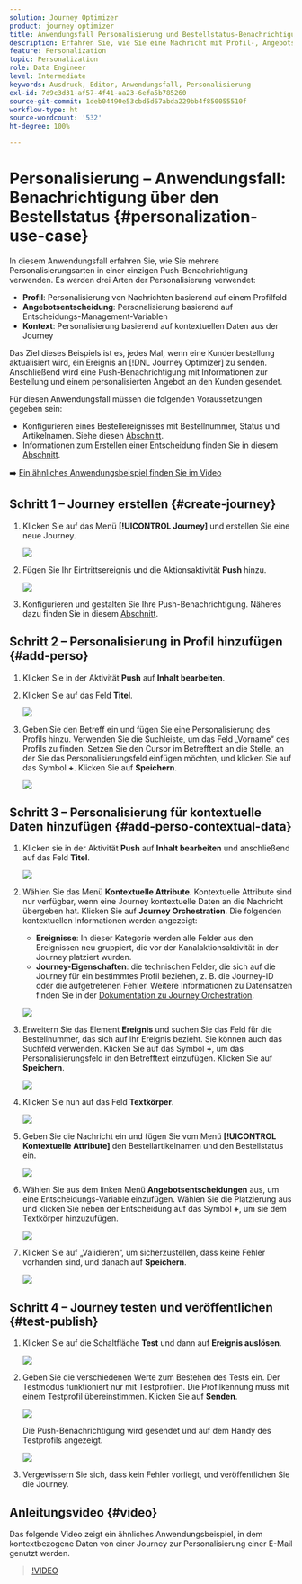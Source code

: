 ```yaml
---
solution: Journey Optimizer
product: journey optimizer
title: Anwendungsfall Personalisierung und Bestellstatus-Benachrichtigung
description: Erfahren Sie, wie Sie eine Nachricht mit Profil-, Angebotsentscheidungs- und Kontextinformationen personalisieren.
feature: Personalization
topic: Personalization
role: Data Engineer
level: Intermediate
keywords: Ausdruck, Editor, Anwendungsfall, Personalisierung
exl-id: 7d9c3d31-af57-4f41-aa23-6efa5b785260
source-git-commit: 1deb04490e53cbd5d67abda229bb4f850055510f
workflow-type: ht
source-wordcount: '532'
ht-degree: 100%

---
```


# Personalisierung – Anwendungsfall: Benachrichtigung über den Bestellstatus {#personalization-use-case}

In diesem Anwendungsfall erfahren Sie, wie Sie mehrere Personalisierungsarten in einer einzigen Push-Benachrichtigung verwenden. Es werden drei Arten der Personalisierung verwendet:

* **Profil**: Personalisierung von Nachrichten basierend auf einem Profilfeld
* **Angebotsentscheidung**: Personalisierung basierend auf Entscheidungs-Management-Variablen
* **Kontext**: Personalisierung basierend auf kontextuellen Daten aus der Journey

Das Ziel dieses Beispiels ist es, jedes Mal, wenn eine Kundenbestellung aktualisiert wird, ein Ereignis an [!DNL Journey Optimizer] zu senden. Anschließend wird eine Push-Benachrichtigung mit Informationen zur Bestellung und einem personalisierten Angebot an den Kunden gesendet.

Für diesen Anwendungsfall müssen die folgenden Voraussetzungen gegeben sein:

* Konfigurieren eines Bestellereignisses mit Bestellnummer, Status und Artikelnamen. Siehe diesen [Abschnitt](../event/about-events.md).
* Informationen zum Erstellen einer Entscheidung finden Sie in diesem [Abschnitt](../offers/offer-activities/create-offer-activities.md).

➡️ [Ein ähnliches Anwendungsbeispiel finden Sie im Video](#video)

## Schritt 1 – Journey erstellen {#create-journey}

1. Klicken Sie auf das Menü **[!UICONTROL Journey]** und erstellen Sie eine neue Journey.

   ![](assets/perso-uc4.png)

1. Fügen Sie Ihr Eintrittsereignis und die Aktionsaktivität **Push** hinzu.

   ![](assets/perso-uc5.png)

1. Konfigurieren und gestalten Sie Ihre Push-Benachrichtigung. Näheres dazu finden Sie in diesem [Abschnitt](../push/create-push.md).

## Schritt 2 – Personalisierung in Profil hinzufügen {#add-perso}

1. Klicken Sie in der Aktivität **Push** auf **Inhalt bearbeiten**.

1. Klicken Sie auf das Feld **Titel**.

   ![](assets/perso-uc2.png)

1. Geben Sie den Betreff ein und fügen Sie eine Personalisierung des Profils hinzu. Verwenden Sie die Suchleiste, um das Feld „Vorname“ des Profils zu finden. Setzen Sie den Cursor im Betrefftext an die Stelle, an der Sie das Personalisierungsfeld einfügen möchten, und klicken Sie auf das Symbol **+**. Klicken Sie auf **Speichern**.

   ![](assets/perso-uc3.png)

## Schritt 3 – Personalisierung für kontextuelle Daten hinzufügen {#add-perso-contextual-data}

1. Klicken sie in der Aktivität **Push** auf **Inhalt bearbeiten** und anschließend auf das Feld **Titel**.

   ![](assets/perso-uc9.png)

1. Wählen Sie das Menü **Kontextuelle Attribute**. Kontextuelle Attribute sind nur verfügbar, wenn eine Journey kontextuelle Daten an die Nachricht übergeben hat. Klicken Sie auf **Journey Orchestration**. Die folgenden kontextuellen Informationen werden angezeigt:

   * **Ereignisse**: In dieser Kategorie werden alle Felder aus den Ereignissen neu gruppiert, die vor der Kanalaktionsaktivität in der Journey platziert wurden.
   * **Journey-Eigenschaften**: die technischen Felder, die sich auf die Journey für ein bestimmtes Profil beziehen, z. B. die Journey-ID oder die aufgetretenen Fehler. Weitere Informationen zu Datensätzen finden Sie in der [Dokumentation zu Journey Orchestration](../building-journeys/expression/journey-properties.md).

   ![](assets/perso-uc10.png)

1. Erweitern Sie das Element **Ereignis** und suchen Sie das Feld für die Bestellnummer, das sich auf Ihr Ereignis bezieht. Sie können auch das Suchfeld verwenden. Klicken Sie auf das Symbol **+**, um das Personalisierungsfeld in den Betrefftext einzufügen. Klicken Sie auf **Speichern**.

   ![](assets/perso-uc11.png)

1. Klicken Sie nun auf das Feld **Textkörper**.

   ![](assets/perso-uc12.png)

1. Geben Sie die Nachricht ein und fügen Sie vom Menü **[!UICONTROL Kontextuelle Attribute]** den Bestellartikelnamen und den Bestellstatus ein.

   ![](assets/perso-uc13.png)

1. Wählen Sie aus dem linken Menü **Angebotsentscheidungen** aus, um eine Entscheidungs-Variable einzufügen. Wählen Sie die Platzierung aus und klicken Sie neben der Entscheidung auf das Symbol **+**, um sie dem Textkörper hinzuzufügen.

   ![](assets/perso-uc14.png)

1. Klicken Sie auf „Validieren“, um sicherzustellen, dass keine Fehler vorhanden sind, und danach auf **Speichern**.

   ![](assets/perso-uc15.png)

## Schritt 4 – Journey testen und veröffentlichen {#test-publish}

1. Klicken Sie auf die Schaltfläche **Test** und dann auf **Ereignis auslösen**.

   ![](assets/perso-uc17.png)

1. Geben Sie die verschiedenen Werte zum Bestehen des Tests ein. Der Testmodus funktioniert nur mit Testprofilen. Die Profilkennung muss mit einem Testprofil übereinstimmen. Klicken Sie auf **Senden**.

   ![](assets/perso-uc18.png)

   Die Push-Benachrichtigung wird gesendet und auf dem Handy des Testprofils angezeigt.

   ![](assets/perso-uc19.png)

1. Vergewissern Sie sich, dass kein Fehler vorliegt, und veröffentlichen Sie die Journey.

## Anleitungsvideo {#video}

Das folgende Video zeigt ein ähnliches Anwendungsbeispiel, in dem kontextbezogene Daten von einer Journey zur Personalisierung einer E-Mail genutzt werden.

>[!VIDEO](https://video.tv.adobe.com/v/3425027?quality=12)
